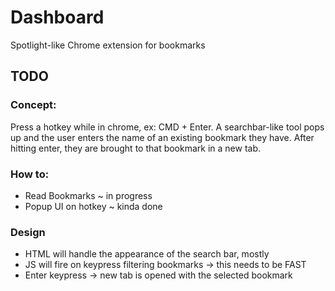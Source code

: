 # Dashboard
Spotlight-like Chrome extension for bookmarks

## TODO
### Concept:
Press a hotkey while in chrome, ex: CMD + Enter. A searchbar-like tool pops up and the user enters the name of an existing bookmark they have. After hitting enter, they are brought to that bookmark in a new tab.

### How to:
* Read Bookmarks ~ in progress
* Popup UI on hotkey ~ kinda done

### Design
* HTML will handle the appearance of the search bar, mostly
* JS will fire on keypress filtering bookmarks -> this needs to be FAST
* Enter keypress -> new tab is opened with the selected bookmark 